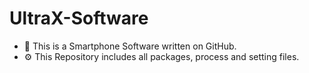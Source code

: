 # UltraX-Software

- 📱 This is a Smartphone Software written on GitHub.
- ⚙️ This Repository includes all packages, process and setting files.
